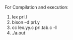 
For Compilation and execution:
1. lex prl.l
2. bison –d prl.y
3. cc lex.yy.c prl.tab.c -ll
4. ./a.out
